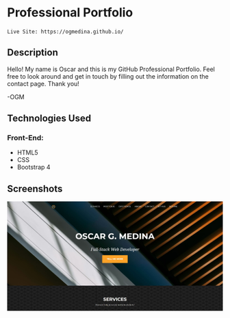 # Professional Portfolio
```
Live Site: https://ogmedina.github.io/ 
```
## Description

Hello! My name is Oscar and this is my GitHub Professional Portfolio. Feel free to look around and get in touch by filling out the information on the contact page. Thank you!

-OGM

## Technologies Used
### Front-End:
   * HTML5
   * CSS
   * Bootstrap 4

## Screenshots
![Demo](https://github.com/ogmedina/ogmedina.github.io/blob/main/assets/img/portfolio/portfolio.JPG)
